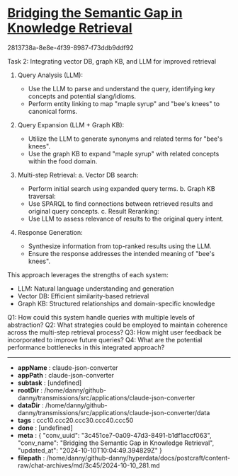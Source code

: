 # [Bridging the Semantic Gap in Knowledge Retrieval](https://claude.ai/chat/3c451ce7-0a09-47d3-8491-b1df1accf063)

2813738a-8e8e-4f39-8987-f73ddb9ddf92

 Task 2: Integrating vector DB, graph KB, and LLM for improved retrieval

1. Query Analysis (LLM):
   - Use the LLM to parse and understand the query, identifying key concepts and potential slang/idioms.
   - Perform entity linking to map "maple syrup" and "bee's knees" to canonical forms.

2. Query Expansion (LLM + Graph KB):
   - Utilize the LLM to generate synonyms and related terms for "bee's knees".
   - Use the graph KB to expand "maple syrup" with related concepts within the food domain.

3. Multi-step Retrieval:
   a. Vector DB search:
      - Perform initial search using expanded query terms.
   b. Graph KB traversal:
      - Use SPARQL to find connections between retrieved results and original query concepts.
   c. Result Reranking:
      - Use LLM to assess relevance of results to the original query intent.

4. Response Generation:
   - Synthesize information from top-ranked results using the LLM.
   - Ensure the response addresses the intended meaning of "bee's knees".

This approach leverages the strengths of each system:
- LLM: Natural language understanding and generation
- Vector DB: Efficient similarity-based retrieval
- Graph KB: Structured relationships and domain-specific knowledge

Q1: How could this system handle queries with multiple levels of abstraction?
Q2: What strategies could be employed to maintain coherence across the multi-step retrieval process?
Q3: How might user feedback be incorporated to improve future queries?
Q4: What are the potential performance bottlenecks in this integrated approach?

---

* **appName** : claude-json-converter
* **appPath** : claude-json-converter
* **subtask** : [undefined]
* **rootDir** : /home/danny/github-danny/transmissions/src/applications/claude-json-converter
* **dataDir** : /home/danny/github-danny/transmissions/src/applications/claude-json-converter/data
* **tags** : ccc10.ccc20.ccc30.ccc40.ccc50
* **done** : [undefined]
* **meta** : {
  "conv_uuid": "3c451ce7-0a09-47d3-8491-b1df1accf063",
  "conv_name": "Bridging the Semantic Gap in Knowledge Retrieval",
  "updated_at": "2024-10-10T10:04:49.394829Z"
}
* **filepath** : /home/danny/github-danny/hyperdata/docs/postcraft/content-raw/chat-archives/md/3c45/2024-10-10_281.md